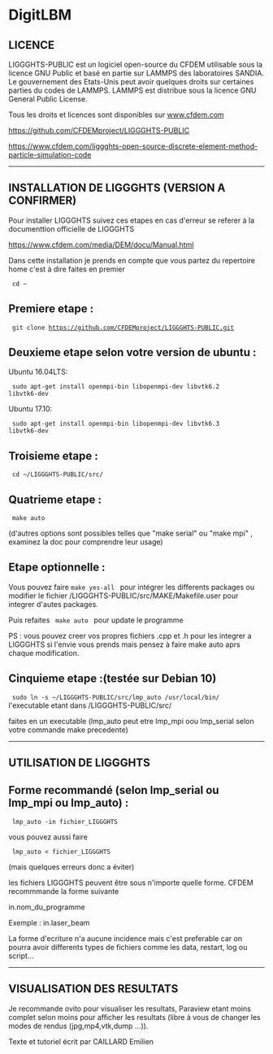 # DigitLBM
LICENCE
-
LIGGGHTS-PUBLIC est un logiciel open-source du CFDEM utilisable sous la licence GNU Public et basé en partie sur LAMMPS des laboratoires SANDIA. Le gouvernement des Etats-Unis peut avoir quelques droits sur certaines parties du codes de LAMMPS. LAMMPS est distribue sous la licence GNU General Public License.

Tous les droits et licences sont disponibles sur www.cfdem.com

https://github.com/CFDEMproject/LIGGGHTS-PUBLIC

https://www.cfdem.com/liggghts-open-source-discrete-element-method-particle-simulation-code



----------------------------------------------------------------------------------------------------
INSTALLATION DE LIGGGHTS  (VERSION A CONFIRMER)
-
Pour installer LIGGGHTS suivez ces etapes en cas d'erreur se referer à la documenttion officielle de LIGGGHTS

https://www.cfdem.com/media/DEM/docu/Manual.html

Dans cette installation je prends en compte que vous partez du repertoire home c'est à dire faites en premier

<code> cd ~ </code>

Premiere etape :
-
  <code> git clone https://github.com/CFDEMproject/LIGGGHTS-PUBLIC.git </code>

Deuxieme etape selon votre version de ubuntu :
-
Ubuntu 16.04LTS:

  <code> sudo apt-get install openmpi-bin libopenmpi-dev libvtk6.2 libvtk6-dev </code>
  
Ubuntu 17.10:

  <code> sudo apt-get install openmpi-bin libopenmpi-dev libvtk6.3 libvtk6-dev </code>
  
Troisieme etape : 
-
  <code> cd ~/LIGGGHTS-PUBLIC/src/ </code>
  
Quatrieme etape : 
-
  <code> make auto </code>
  
  (d'autres options sont possibles telles que "make serial" ou "make mpi" , examinez la doc 
  pour comprendre leur usage)
  
Etape optionnelle : 
-
Vous pouvez faire <code>make yes-all </code> pour intégrer les differents packages ou
modifier le fichier /LIGGGHTS-PUBLIC/src/MAKE/Makefile.user pour integrer d'autes packages.

Puis refaites <code> make auto </code> pour update le programme

PS : vous pouvez creer vos propres fichiers .cpp et .h pour les integrer a LIGGGHTS si l'envie 
vous prends mais pensez à faire make auto aprs chaque modification.

Cinquieme etape :(testée sur Debian 10)
-
  <code> sudo ln -s ~/LIGGGHTS-PUBLIC/src/lmp_auto /usr/local/bin/ </code>
l'executable etant dans /LIGGGHTS-PUBLIC/src/ 

faites en un executable (lmp_auto peut etre lmp_mpi oou lmp_serial selon votre commande make precedente)



----------------------------------------------------------------------------------------------------
UTILISATION DE LIGGGHTS
-
Forme recommandé (selon lmp_serial ou lmp_mpi ou lmp_auto) :
-
<code> lmp_auto -in fichier_LIGGGHTS </code>

vous pouvez aussi faire 

<code> lmp_auto < fichier_LIGGGHTS </code>
  
(mais quelques erreurs donc a éviter)

les fichiers LIGGGHTS peuvent être sous n'importe quelle forme. CFDEM recommmande la forme suivante

in.nom_du_programme

Exemple : in.laser_beam

La forme d'ecriture n'a aucune incidence mais c'est preferable car on pourra avoir differents types de fichiers comme les data, restart, log ou script...

----------------------------------------------------------------------------------------------------
VISUALISATION DES RESULTATS
-
Je recommande ovito pour visualiser les resultats, Paraview etant moins complet selon moins pour afficher les resultats (libre à vous de changer les modes de rendus (jpg,mp4,vtk,dump ...)).


Texte et tutoriel écrit par CAILLARD Emilien
